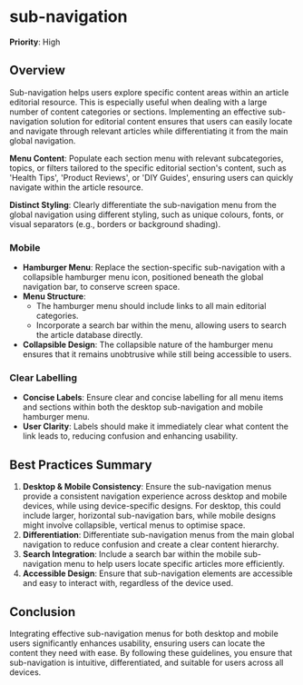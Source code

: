 
# sub-navigation

**Priority**: High

## Overview

Sub-navigation helps users explore specific content areas within an article editorial resource. This is especially useful when dealing with a large number of content categories or sections. Implementing an effective sub-navigation solution for editorial content ensures that users can easily locate and navigate through relevant articles while differentiating it from the main global navigation. 

**Menu Content**: Populate each section menu with relevant subcategories, topics, or filters tailored to the specific editorial section's content, such as 'Health Tips', 'Product Reviews', or 'DIY Guides', ensuring users can quickly navigate within the article resource.

**Distinct Styling**: Clearly differentiate the sub-navigation menu from the global navigation using different styling, such as unique colours, fonts, or visual separators (e.g., borders or background shading).

### Mobile

- **Hamburger Menu**: Replace the section-specific sub-navigation with a collapsible hamburger menu icon, positioned beneath the global navigation bar, to conserve screen space.
- **Menu Structure**:
  - The hamburger menu should include links to all main editorial categories.
  - Incorporate a search bar within the menu, allowing users to search the article database directly.
- **Collapsible Design**: The collapsible nature of the hamburger menu ensures that it remains unobtrusive while still being accessible to users.

### Clear Labelling

- **Concise Labels**: Ensure clear and concise labelling for all menu items and sections within both the desktop sub-navigation and mobile hamburger menu.
- **User Clarity**: Labels should make it immediately clear what content the link leads to, reducing confusion and enhancing usability.

## Best Practices Summary

1. **Desktop & Mobile Consistency**: Ensure the sub-navigation menus provide a consistent navigation experience across desktop and mobile devices, while using device-specific designs. For desktop, this could include larger, horizontal sub-navigation bars, while mobile designs might involve collapsible, vertical menus to optimise space.
2. **Differentiation**: Differentiate sub-navigation menus from the main global navigation to reduce confusion and create a clear content hierarchy.
3. **Search Integration**: Include a search bar within the mobile sub-navigation menu to help users locate specific articles more efficiently.
4. **Accessible Design**: Ensure that sub-navigation elements are accessible and easy to interact with, regardless of the device used.

## Conclusion

Integrating effective sub-navigation menus for both desktop and mobile users significantly enhances usability, ensuring users can locate the content they need with ease. By following these guidelines, you ensure that sub-navigation is intuitive, differentiated, and suitable for users across all devices.
